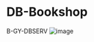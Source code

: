 # DB-Bookshop
B-GY-DBSERV
![image](https://github.com/user-attachments/assets/7808d40e-7537-47c8-b166-6c9f6f6b7853)

